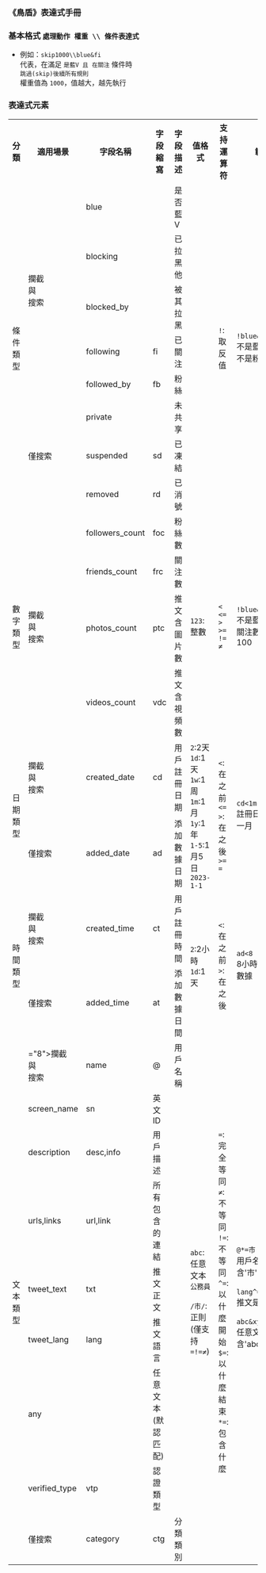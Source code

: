### 《鳥盾》表達式手冊
### 基本格式 `處理動作 權重 \\ 條件表達式`
- 例如：`skip1000\\blue&fi`  
  代表，在滿足 `是藍V 且 在關注` 條件時  
  `跳過(skip)後續所有規則`  
  權重值為 `1000`，值越大，越先執行

### 表達式元素
<table>
    <tr>
        <th>分類</th>
        <th>適用場景</th>
        <th>字段名稱</th>
        <th>字段縮寫</th>
        <th>字段描述</th>
        <th>值格式</th>
        <th>支持運算符</th>
        <th>範例</th>
    </tr>
    <tr>
        <td rowspan="8">條件類型</td>
        <td rowspan="5">攔截<br/>與<br/>搜索</td>
        <td>blue</td>
        <td></td>
        <td>是否藍V</td>
        <td rowspan="8"></td>
        <td rowspan="8"><code>!</code>:取反值</td>
        <td rowspan="8"><code>!blue&!fb</code><br/>不是藍V並且不是粉絲</td>
    </tr>
    <tr>
        <td>blocking</td>
        <td></td>
        <td>已拉黑他</td>
    </tr>
    <tr>
        <td>blocked_by</td>
        <td></td>
        <td>被其拉黑</td>
    </tr>
    <tr>
        <td>following</td>
        <td>fi</td>
        <td>已關注</td>
    </tr>
    <tr>
        <td>followed_by</td>
        <td>fb</td>
        <td>粉絲</td>
    </tr>
    <tr>
        <td rowspan="3">僅搜索</td>
        <td>private</td>
        <td></td>
        <td>未共享</td>
    </tr>
    <tr>
        <td>suspended</td>
        <td>sd</td>
        <td>已凍結</td>
    </tr>
    <tr>
        <td>removed</td>
        <td>rd</td>
        <td>已消號</td>
    </tr>
    <tr>
        <td rowspan="4">數字類型</td>
        <td rowspan="4">攔截<br/>與<br/>搜索</td>
        <td>followers_count</td>
        <td>foc</td>
        <td>粉絲數</td>
        <td rowspan="4"><code>123</code>:整數</td>
        <td rowspan="4">
<code>&lt;</code><br/>
<code>&lt;=</code><br/>
<code>&gt;</code><br/>
<code>&gt;=</code><br/>
<code>!=</code><br/>
<code>≠</code><br/>
</td>
        <td rowspan="4"><code>!blue&frc<100</code><br/>不是藍V並且關注數小於100</td>
    </tr>
    <tr>
        <td>friends_count</td>
        <td>frc</td>
        <td>關注數</td>
    </tr>
    <tr>
        <td>photos_count</td>
        <td>ptc</td>
        <td>推文含圖片數</td>
    </tr>
    <tr>
        <td>videos_count</td>
        <td>vdc</td>
        <td>推文含視頻數</td>
    </tr>
    <tr>
        <td rowspan="2">日期類型</td>
        <td>攔截<br/>與<br/>搜索</td>
        <td>created_date</td>
        <td>cd</td>
        <td>用戶註冊日期</td>
        <td rowspan="2">
<code>2</code>:2天<br/>
<code>1d</code>:1天<br/>
<code>1w</code>:1周<br/>
<code>1m</code>:1月<br/>
<code>1y</code>:1年<br/>
<code>1-5</code>:1月5日<br/>
<code>2023-1-1</code><br/>
</td>
        <td rowspan="2">
<code>&lt;</code>:在之前<br/>
<code>&lt;=</code><br/>
<code>&gt;</code>:在之後<br/>
<code>&gt;=</code><br/>
<code>=</code><br/>
</td>
        <td rowspan="2"><code>cd<1m</code><br/>註冊日期小於一月</td>
    </tr>
    <tr>
        <td>僅搜索</td>
        <td>added_date</td>
        <td>ad</td>
        <td>添加數據日期</td>
    </tr>
    <tr>
        <td rowspan="2">時間類型</td>
        <td>攔截<br/>與<br/>搜索</td>
        <td>created_time</td>
        <td>ct</td>
        <td>用戶註冊時間</td>
        <td rowspan="2">
<code>2</code>:2小時<br/>
<code>1d</code>:1天<br/>
</td>
        <td rowspan="2">
<code>&lt;</code>:在之前<br/>
<code>&gt;</code>:在之後<br/>
</td>
        <td rowspan="2"><code>ad<8</code><br/>8小時內添加的數據</td>
    </tr>
    <tr>
        <td>僅搜索</td>
        <td>added_time</td>
        <td>at</td>
        <td>添加數據日間</td>
    </tr>
    <tr>
        <td rowspan="9">文本類型</td>
        <td rowspan

="8">攔截<br/>與<br/>搜索</td>
<td>name</td>
<td>@</td>
<td>用戶名稱</td>
<td rowspan="10">
<code>abc</code>:任意文本<br/>
<code>公務員</code><br/><br/>
<code>/市/</code>:正則<br/>(僅支持<code>=</code><code>!=</code><code>≠</code>)<br/>
</td>
        <td rowspan="10">
<code>=</code>:完全等同<br/>
<code>≠</code>:不等同<br/>
<code>!=</code>:不等同<br/>
<code>^=</code>:以什麼開始<br/>
<code>$=</code>:以什麼結束<br/>
<code>*=</code>:包含什麼<br/>
</td>
        <td rowspan="10">
<code>@*=市</code><br/>用戶名稱包含'市'<br/><br/>
<code>lang^=zh</code><br/>推文是中文<br/><br/>
<code>abc&xyz</code><br/>任意文本包含'abc'和'xyz'<br/><br/>
</td>
    </tr>
    <tr>
        <td>screen_name</td>
        <td>sn</td>
        <td>英文ID</td>
    </tr>
    <tr>
        <td>description</td>
        <td>desc,info</td>
        <td>用戶描述</td>
    </tr>
    <tr>
        <td>urls,links</td>
        <td>url,link</td>
        <td>所有包含的連結</td>
    </tr>
    <tr>
        <td>tweet_text</td>
        <td>txt</td>
        <td>推文正文</td>
    </tr>
    <tr>
        <td>tweet_lang</td>
        <td>lang</td>
        <td>推文語言</td>
    </tr>
    <tr>
        <td>any</td>
        <td></td>
        <td>任意文本(默認匹配)</td>
    </tr>
    <tr>
        <td>verified_type</td>
        <td>vtp</td>
        <td>認證類型</td>
    </tr>
    <tr>
        <td>僅搜索</td>
        <td>category</td>
        <td>ctg</td>
        <td>分類類別</td>
    </tr>
</table>
